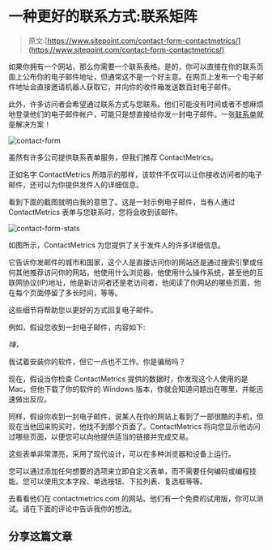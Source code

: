 # 一种更好的联系方式:联系矩阵

> 原文:[https://www.sitepoint.com/contact-form-contactmetrics/](https://www.sitepoint.com/contact-form-contactmetrics/)

如果你拥有一个网站，那么你需要一个联系表格。是的，你可以直接在你的联系页面上公布你的电子邮件地址，但通常这不是一个好主意。在网页上发布一个电子邮件地址会直接邀请机器人获取它，并向你的收件箱发送数百封电子邮件。

此外，许多访问者会希望通过联系方式与您联系。他们可能没有时间或者不想麻烦地登录他们的电子邮件帐户，可能只是想直接给你发一封电子邮件。一张[联系单](http://contactmetrics.com/screencasts/)就是解决方案！

![contact-form](../Images/b9b2ee07673be2848734ebdb61279eed.png)

虽然有许多公司提供联系表单服务，但我们推荐 ContactMetrics。

正如名字 ContactMetrics 所暗示的那样，该软件不仅可以让你接收访问者的电子邮件，还可以为你提供发件人的详细信息。

看到下面的截图就明白我的意思了。这是一封示例电子邮件，当有人通过 ContactMetrics 表单与您联系时，您将会收到该邮件。

![contact-form-stats](../Images/8d590ca8af3721b8bc853713a188ba3c.png)

如图所示，ContactMetrics 为您提供了关于发件人的许多详细信息。

它告诉你发邮件的城市和国家，这个人是直接访问你的网站还是通过搜索引擎或任何其他推荐访问你的网站，他使用什么浏览器，他使用什么操作系统，甚至他的互联网协议(IP)地址，他是新访问者还是老访问者，他阅读了你网站的哪些页面，他在每个页面停留了多长时间，等等。

这些细节将帮助您以更好的方式回复电子邮件。

例如，假设您收到一封电子邮件，内容如下:

*嗨，*

我试着安装你的软件，但它一点也不工作。你是骗局吗？

现在，假设当你检查 ContactMetrics 提供的数据时，你发现这个人使用的是 Mac，但他下载了你的软件的 Windows 版本，你就会知道问题出在哪里，并能迅速做出反应。

同样，假设你收到一封电子邮件，说某人在你的网站上看到了一部很酷的手机，但现在当他回来购买时，他找不到那个页面了。ContactMetrics 将向您显示他访问过哪些页面，以便您可以向他提供适当的链接并完成交易。

这些表单非常漂亮，采用了现代设计，可以在多种浏览器和设备上运行。

您可以通过添加任何想要的选项来立即自定义表单，而不需要任何编码或编程技能。您可以使用文本字段、单选按钮、下拉列表、复选框等等。

去看看他们在 contactmetrics.com 的网站。他们有一个免费的试用版，你可以测试。请在下面的评论中告诉我你的想法。

## 分享这篇文章